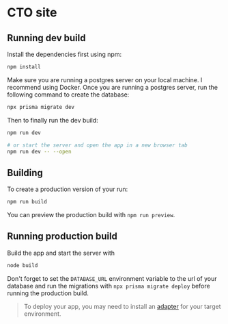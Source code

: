 # CTO site

## Running dev build

Install the dependencies first using npm:

```bash
npm install
```

Make sure you are running a postgres server on your local machine. I recommend using Docker.
Once you are running a postgres server, run the following command to create the database:

```bash
npx prisma migrate dev
```

Then to finally run the dev build:

```bash
npm run dev

# or start the server and open the app in a new browser tab
npm run dev -- --open
```

## Building

To create a production version of your run:

```bash
npm run build
```

You can preview the production build with `npm run preview`.


## Running production build

Build the app and start the server with

```bash
node build
```

Don't forget to set the `DATABASE_URL` environment variable to the url of your database and run the migrations with `npx prisma migrate deploy` before running the production build.

> To deploy your app, you may need to install an [adapter](https://kit.svelte.dev/docs/adapters) for your target environment.
